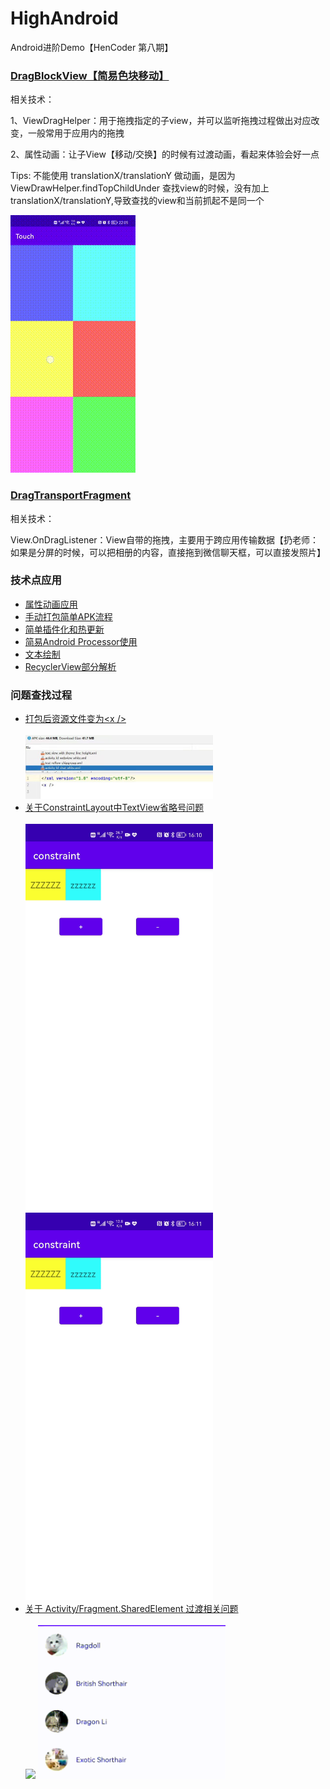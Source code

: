 # HighAndroid
Android进阶Demo【HenCoder 第八期】


### [DragBlockView【简易色块移动】](touch/src/main/java/com/zxj/touch/drag/DragBlockView.kt)
</p>
相关技术：</p>
    1、ViewDragHelper：用于拖拽指定的子view，并可以监听拖拽过程做出对应改变，一般常用于应用内的拖拽</p>
    2、属性动画：让子View【移动/交换】的时候有过渡动画，看起来体验会好一点</p>
<p>Tips: 不能使用 translationX/translationY 做动画，是因为 ViewDrawHelper.findTopChildUnder 查找view的时候，没有加上translationX/translationY,导致查找的view和当前抓起不是同一个<p/>
<img src='https://github.com/XJChou/HighAndroid/blob/master/touch/src/main/assets/DragHelper.gif'/>
</p>

<h3><a href='https://github.com/XJChou/HighAndroid/blob/master/touch/src/main/java/com/zxj/touch/drag/fragment/DragTransportFragment.kt'>DragTransportFragment</a></h3>
</p>
相关技术：</p>
    View.OnDragListener：View自带的拖拽，主要用于跨应用传输数据【扔老师：如果是分屏的时候，可以把相册的内容，直接拖到微信聊天框，可以直接发照片】 </p>

### 技术点应用
* [属性动画应用](animation)
* [手动打包简单APK流程](buildapk)
* [简单插件化和热更新](component)
* [简易Android Processor使用](butterknife)
* [文本绘制](text)
* [RecyclerView部分解析](source/RecyclerView)

### 问题查找过程
* [打包后资源文件变为\<x />](question/shrink)
    <div>
        <br/>
        <img width="300px" src='./question/shrink/resources/fixed_before.jpg' />
    </div>
* [关于ConstraintLayout中TextView省略号问题](constraint)
    <div>
        <br/>
        <img width="300px" src='https://github.com/XJChou/HighAndroid/blob/master/constraint/images/Constraint_validate.gif'/>
        <img width="300px" src='https://github.com/XJChou/HighAndroid/blob/master/constraint/images/Constraint_invalidate.gif'/>
    </div>
* [关于 Activity/Fragment.SharedElement 过渡相关问题](fragment)
    <div>
        <br/>
        <img width="300px" src='./fragment/images/Fragment_invalid_shared_element_resize.gif'/>
        <img width="300px" src='./fragment/images/Fragment_valid_shared_element resize.gif'/>
    </div>
